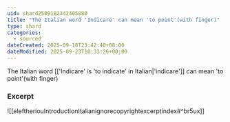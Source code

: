```yaml
---
uid: shard2509182342405880
title: "The Italian word 'Indicare' can mean 'to point'(with finger)"
type: shard
categories:
  - sourced
dateCreated: 2025-09-18T23:42:40+08:00
dateModified: 2025-09-23T10:33:26+00:00
---
```

The Italian word [['Indicare' is 'to indicate' in Italian|'indicare']] can mean 'to point'(with finger)

### Excerpt
![[eleftheriouIntroductionItalianignorecopyrightexcerptindex#^br5ux]]